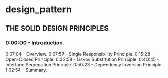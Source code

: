 # design_pattern

## THE SOLID DESIGN PRINCIPLES
 
### 0:00:00    -  Introduction.


0:07:04    -  Overview.
0:07:57    -  Single Responsibility Principle.
0:15:28    -  Open-Closed Principle.
0:32:58    -  Liskov Substitution Principle.
0:40:45    -  Interface Segregation Principle.
0:50:23    -  Dependency Inversion Principle.
1:02:54    -  Summary.
